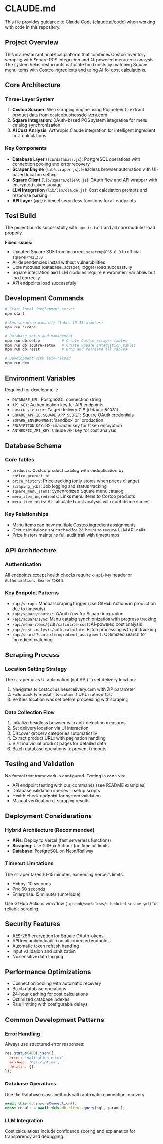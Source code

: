 # CLAUDE.md

This file provides guidance to Claude Code (claude.ai/code) when working with code in this repository.

## Project Overview

This is a restaurant analytics platform that combines Costco inventory scraping with Square POS integration and AI-powered menu cost analysis. The system helps restaurants calculate food costs by matching Square menu items with Costco ingredients and using AI for cost calculations.

## Core Architecture

### Three-Layer System
1. **Costco Scraper**: Web scraping engine using Puppeteer to extract product data from costcobusinessdelivery.com
2. **Square Integration**: OAuth-based POS system integration for menu catalog synchronization
3. **AI Cost Analysis**: Anthropic Claude integration for intelligent ingredient cost calculations

### Key Components
- **Database Layer** (`lib/database.js`): PostgreSQL operations with connection pooling and error recovery
- **Scraper Engine** (`lib/scraper.js`): Headless browser automation with UI-based location setting
- **Square Client** (`lib/square/client.js`): OAuth flow and API wrapper with encrypted token storage
- **LLM Integration** (`lib/llm/claude.js`): Cost calculation prompts and response parsing
- **API Layer** (`api/`): Vercel serverless functions for all endpoints

## Test Build

The project builds successfully with `npm install` and all core modules load properly.

**Fixed Issues:**
- Updated Square SDK from incorrect `squareup@^35.0.0` to official `square@^42.3.0`
- All dependencies install without vulnerabilities
- Core modules (database, scraper, logger) load successfully
- Square integration and LLM modules require environment variables but load correctly
- API endpoints load successfully

## Development Commands

```bash
# Start local development server
npm start

# Run scraping manually (takes 10-15 minutes)
npm run scrape

# Database setup and management
npm run db:setup          # Create Costco scraper tables
npm run db:square-setup   # Create Square integration tables
npm run db:reset          # Drop and recreate all tables

# Development with auto-reload
npm run dev
```

## Environment Variables

Required for development:
- `DATABASE_URL`: PostgreSQL connection string
- `API_KEY`: Authentication key for API endpoints
- `COSTCO_ZIP_CODE`: Target delivery ZIP (default: 80031)
- `SQUARE_APP_ID`, `SQUARE_APP_SECRET`: Square OAuth credentials
- `SQUARE_ENVIRONMENT`: 'sandbox' or 'production'
- `ENCRYPTION_KEY`: 32-character key for token encryption
- `ANTHROPIC_API_KEY`: Claude API key for cost analysis

## Database Schema

### Core Tables
- `products`: Costco product catalog with deduplication by `costco_product_id`
- `price_history`: Price tracking (only stores when prices change)
- `scraping_jobs`: Job logging and status tracking
- `square_menu_items`: Synchronized Square menu catalog
- `menu_item_ingredients`: Links menu items to Costco products
- `menu_item_costs`: AI-calculated cost analysis with confidence scores

### Key Relationships
- Menu items can have multiple Costco ingredient assignments
- Cost calculations are cached for 24 hours to reduce LLM API calls
- Price history maintains full audit trail with timestamps

## API Architecture

### Authentication
All endpoints except health checks require `x-api-key` header or `Authorization: Bearer` token.

### Key Endpoint Patterns
- `/api/scrape`: Manual scraping trigger (use GitHub Actions in production due to timeouts)
- `/api/square/oauth/*`: OAuth flow for Square integration
- `/api/square/sync`: Menu catalog synchronization with progress tracking
- `/api/menu-items/{id}/calculate-cost`: AI-powered cost analysis
- `/api/cost-analysis/bulk-calculate`: Batch processing with job tracking
- `/api/search?context=ingredient_assignment`: Optimized search for ingredient matching

## Scraping Process

### Location Setting Strategy
The scraper uses UI automation (not API) to set delivery location:
1. Navigates to costcobusinessdelivery.com with ZIP parameter
2. Falls back to modal interaction if URL method fails
3. Verifies location was set before proceeding with scraping

### Data Collection Flow
1. Initialize headless browser with anti-detection measures
2. Set delivery location via UI interaction
3. Discover grocery categories automatically
4. Extract product URLs with pagination handling
5. Visit individual product pages for detailed data
6. Batch database operations to prevent timeouts

## Testing and Validation

No formal test framework is configured. Testing is done via:
- API endpoint testing with curl commands (see README examples)
- Database validation queries in setup scripts
- Health check endpoint for system validation
- Manual verification of scraping results

## Deployment Considerations

### Hybrid Architecture (Recommended)
- **APIs**: Deploy to Vercel (fast serverless functions)
- **Scraping**: Use GitHub Actions (no timeout limits)
- **Database**: PostgreSQL on Neon/Railway

### Timeout Limitations
The scraper takes 10-15 minutes, exceeding Vercel's limits:
- Hobby: 10 seconds
- Pro: 60 seconds  
- Enterprise: 15 minutes (unreliable)

Use GitHub Actions workflow (`.github/workflows/scheduled-scrape.yml`) for reliable scraping.

## Security Features

- AES-256 encryption for Square OAuth tokens
- API key authentication on all protected endpoints
- Automatic token refresh handling
- Input validation and sanitization
- No sensitive data logging

## Performance Optimizations

- Connection pooling with automatic recovery
- Batch database operations
- 24-hour caching for cost calculations
- Optimized database indexes
- Rate limiting with configurable delays

## Common Development Patterns

### Error Handling
Always use structured error responses:
```javascript
res.status(400).json({ 
  error: 'validation_error', 
  message: 'Description',
  details: {} 
});
```

### Database Operations
Use the Database class methods with automatic connection recovery:
```javascript
await this.db.ensureConnection();
const result = await this.db.client.query(sql, params);
```

### LLM Integration
Cost calculations include confidence scoring and explanation for transparency and debugging.